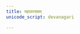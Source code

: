 ```yaml
---
title: महावात्सप्रम्  
unicode_script: devanagari  

---   
```


<div class="js_include" url="../Rk/somaH-pavate-mahAvAtsapram.md"  newLevelForH1="2" includeTitle="true"> </div> 

<div class="js_include" url="../Rk/purojitI-vo-mahAvAtsapram.md"  newLevelForH1="2" includeTitle="true"> </div> 
